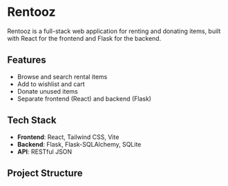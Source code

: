 # Rentooz
Rentooz is a full-stack web application for renting and donating items, built with React for the frontend and Flask for the backend.

## Features

- Browse and search rental items
- Add to wishlist and cart
- Donate unused items
- Separate frontend (React) and backend (Flask)

## Tech Stack

- **Frontend**: React, Tailwind CSS, Vite
- **Backend**: Flask, Flask-SQLAlchemy, SQLite
- **API**: RESTful JSON

## Project Structure

